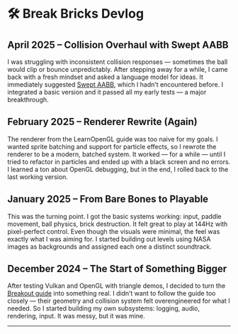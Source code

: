 # 🛠️ Break Bricks Devlog

## April 2025 – Collision Overhaul with Swept AABB

I was struggling with inconsistent collision responses — sometimes the ball would clip or bounce unpredictably. After stepping away for a while, I came back with a fresh mindset and asked a language model for ideas. It immediately suggested [Swept AABB](https://gamedev.net/tutorials/programming/general-and-gameplay-programming/swept-aabb-collision-detection-and-response-r3084/), which I hadn’t encountered before. I integrated a basic version and it passed all my early tests — a major breakthrough.

## February 2025 – Renderer Rewrite (Again)

The renderer from the LearnOpenGL guide was too naive for my goals. I wanted sprite batching and support for particle effects, so I rewrote the renderer to be a modern, batched system. It worked — for a while — until I tried to refactor in particles and ended up with a black screen and no errors. I learned a ton about OpenGL debugging, but in the end, I rolled back to the last working version.

## January 2025 – From Bare Bones to Playable

This was the turning point. I got the basic systems working: input, paddle movement, ball physics, brick destruction. It felt great to play at 144Hz with pixel-perfect control. Even though the visuals were minimal, the feel was exactly what I was aiming for. I started building out levels using NASA images as backgrounds and assigned each one a distinct soundtrack.

## December 2024 – The Start of Something Bigger

After testing Vulkan and OpenGL with triangle demos, I decided to turn the [Breakout guide](https://learnopengl.com/In-Practice/2D-Game/Breakout) into something real. I didn’t want to follow the guide too closely — their geometry and collision system felt overengineered for what I needed. So I started building my own subsystems: logging, audio, rendering, input. It was messy, but it was mine.

---
